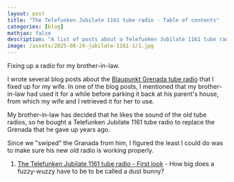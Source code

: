 ```yaml
---
layout: post
title: "The Telefunken Jubilate 1161 tube radio - Table of contents"
categories: [blog]
mathjax: false
description: "A list of posts about a Telefunken Jubilate 1161 tube radio."
image: /assets/2025-08-24-jubilate-1161-1/1.jpg
---
```

Fixing up a radio for my brother-in-law.

I wrote several blog posts about the [Blaupunkt Grenada tube radio](1blaupunkt20300-toc) that I fixed up for my wife.  In one of the blog posts, I mentioned that my brother-in-law had used it for a while before parking it back at his parent's house, from which my wife and I retrieved it for her to use.

My brother-in-law has decided that he likes the sound of the old tube radios, so he bought a Telefunken Jubilate 1161 tube radio to replace the Grenada that he gave up years ago.

Since we "swiped" the Granada from him, I figured the least I could do was to make sure his new old radio is working properly.

1. [The Telefunken Jubilate 1161 tube radio - First look](jubilate-1161-1) - How big does a fuzzy-wuzzy have to be to be called a dust bunny?
